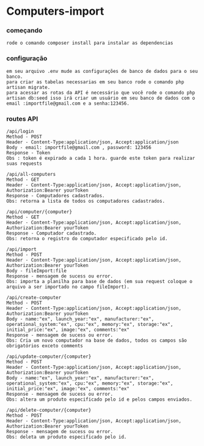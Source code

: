 # Computers-import

### começando
    rode o comando composer install para instalar as dependencias 

### configuração
    em seu arquivo .env mude as configurações de banco de dados para o seu banco.  
    para criar as tabelas necessarias em seu banco rode o comando php artisan migrate.  
    para acessar as rotas da API é necessário que você rode o comando php artisan db:seed isso irá criar um usuário em seu banco de dados com o email :importfile@gmail.com e a senha:123456.  
    
### routes API
	/api/login  
	Method - POST  
	Header - Content-Type:application/json, Accept:application/json               
	Body - email: importfile@gmail.com , password: 123456  
	Response - Token
	Obs : token é expirado a cada 1 hora. guarde este token para realizar suas requests

    /api/all-computers    
    Method - GET  
	Header - Content-Type:application/json, Accept:application/json, Authorization:Bearer yourToken                  
	Response - Computadores cadastrados.
	Obs: retorna a lista de todos os computadores cadastrados.
    
    /api/computer/{computer}  
    Method - GET  
	Header - Content-Type:application/json, Accept:application/json, Authorization:Bearer yourToken                  
	Response - Computador cadastrado.
	Obs: retorna o registro do computador especificado pelo id.
    
    /api/import  
    Method - POST  
	Header - Content-Type:application/json, Accept:application/json, Authorization:Bearer yourToken               
	Body - fileImport:file  
	Response - mensagem de sucess ou error.  
	Obs: importa a planilha para base de dados (em sua request coloque o arquivo a ser importado no campo fileImport).
    
    /api/create-computer  
    Method - POST  
	Header - Content-Type:application/json, Accept:application/json, Authorization:Bearer yourToken                
	Body - name:"ex", launch_year:"ex", manufacturer:"ex", operational_system:"ex", cpu:"ex", memory:"ex", storage:"ex", initial_price:"ex", image:"ex", comments:"ex"  
	Response - mensagem de sucess ou error.  
	Obs: Cria um novo computador na base de dados, todos os campos são obrigatórios exceto comments  

    /api/update-computer/{computer}  
    Method - POST  
	Header - Content-Type:application/json, Accept:application/json, Authorization:Bearer yourToken                
	Body - name:"ex", launch_year:"ex", manufacturer:"ex", operational_system:"ex", cpu:"ex", memory:"ex", storage:"ex", initial_price:"ex", image:"ex", comments:"ex"  
	Response - mensagem de sucess ou error.  
	Obs: altera um produto especificado pelo id e pelos campos enviados.  
    
    /api/delete-computer/{computer}  
    Method - POST  
	Header - Content-Type:application/json, Accept:application/json, Authorization:Bearer yourToken  
	Response - mensagem de sucess ou error.  
	Obs: deleta um produto especificado pelo id.
